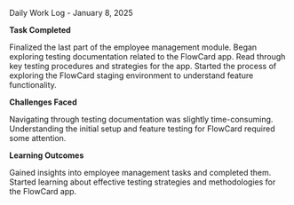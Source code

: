 Daily Work Log - January 8, 2025

**Task Completed**

Finalized the last part of the employee management module.
Began exploring testing documentation related to the FlowCard app.
Read through key testing procedures and strategies for the app.
Started the process of exploring the FlowCard staging environment to understand feature functionality.

**Challenges Faced**

Navigating through testing documentation was slightly time-consuming.
Understanding the initial setup and feature testing for FlowCard required some attention.

**Learning Outcomes**

Gained insights into employee management tasks and completed them.
Started learning about effective testing strategies and methodologies for the FlowCard app.

